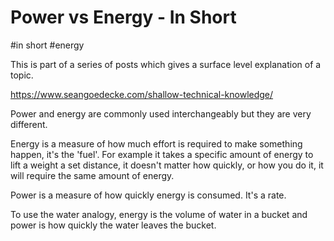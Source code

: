 # Power vs Energy - In Short

#in short
#energy

This is part of a series of posts which gives a surface level explanation of a topic.

https://www.seangoedecke.com/shallow-technical-knowledge/

Power and energy are commonly used interchangeably but they are very different.

Energy is a measure of how much effort is required to make something happen, it's the 'fuel'. For example it takes a specific amount of energy to lift a weight a set distance, it doesn't matter how quickly, or how you do it, it will require the same amount of energy.

Power is a measure of how quickly energy is consumed. It's a rate.

To use the water analogy, energy is the volume of water in a bucket and power is how quickly the water leaves the bucket.
